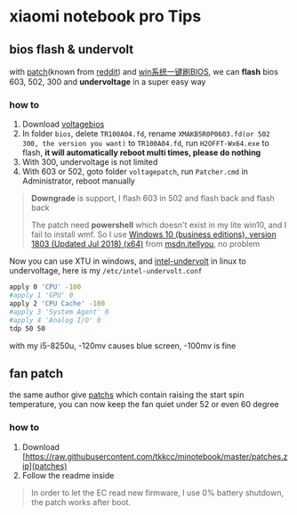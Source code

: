 # xiaomi notebook pro Tips
## bios flash & undervolt
with [patch](https://4pda.ru/forum/index.php?showtopic=843452&st=7960#entry75197781)(known from [reddit](https://www.reddit.com/r/Xiaomi/comments/93v6q6/mi_notebook_pro_bios_patcher_for_0502_and_0603/)) and [win系统一键刷BIOS](http://bbs.xiaomi.cn/t-14496063), we can **flash** bios 603, 502, 300  and **undervoltage**  in a super easy way
### how to
1. Download [voltagebios](https://raw.githubusercontent.com/tkkcc/minotebook/master/voltagebios.rar)
2. In folder `bios`, delete `TR100A04.fd`, rename `XMAKB5R0P0603.fd(or 502 300, the version you want)` to `TR100A04.fd`, run `H2OFFT-Wx64.exe` to flash, **it will automatically reboot multi times, please do nothing**
3. With 300, undervoltage is not limited
4. With 603 or 502, goto folder `voltagepatch`, run `Patcher.cmd` in Administrator, reboot manually

> **Downgrade** is support, I flash 603 in 502 and flash back and flash back
> 
> The patch need **powershell** which doesn't exist in my lite win10, and I fail to install wmf. So I use [Windows 10 (business editions), version 1803 (Updated Jul 2018) (x64)](ed2k://|file|cn_windows_10_business_edition_version_1803_updated_jul_2018_x64_dvd_12613133.iso|5075204096|9BE9662C6A1D206D4123556D743BC554|/) from [msdn.itellyou](https://msdn.itellyou.cn/), no problem

Now you can use XTU in windows, and [intel-undervolt](https://github.com/kitsunyan/intel-undervolt) in linux to undervoltage, here is my `/etc/intel-undervolt.conf`
```sh
apply 0 'CPU' -100
#apply 1 'GPU' 0
apply 2 'CPU Cache' -100
#apply 3 'System Agent' 0
#apply 4 'Analog I/O' 0
tdp 50 50
```
with my i5-8250u, -120mv causes blue screen, -100mv is fine

## fan patch
the same author give [patchs](http://en.miui.com/forum.php?mod=viewthread&tid=1551743&page=16#pid29412725) which contain raising the start spin temperature, you can now keep the fan quiet under 52 or even 60 degree
### how to
1. Download [https://raw.githubusercontent.com/tkkcc/minotebook/master/patches.zip](patches)
2. Follow the readme inside
> In order to let the EC read new firmware, I use 0% battery shutdown, the patch works after boot.


